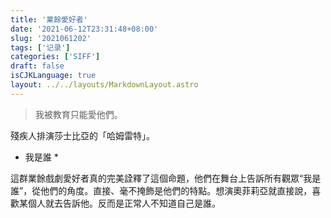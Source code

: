 ```yaml
---
title: '業餘愛好者'
date: '2021-06-12T23:31:48+08:00'
slug: '2021061202'
tags: ['记录']
categories: ['SIFF']
draft: false
isCJKLanguage: true
layout: ../../layouts/MarkdownLayout.astro
---
```


> 我被教育只能愛他們。

殘疾人排演莎士比亞的「哈姆雷特」。

* 我是誰 *

這群業餘戲劇愛好者真的完美詮釋了這個命題，他們在舞台上告訴所有觀眾“我是誰”，從他們的角度。直接、毫不掩飾是他們的特點。想演奧菲莉亞就直接說，喜歡某個人就去告訴他。反而是正常人不知道自己是誰。
